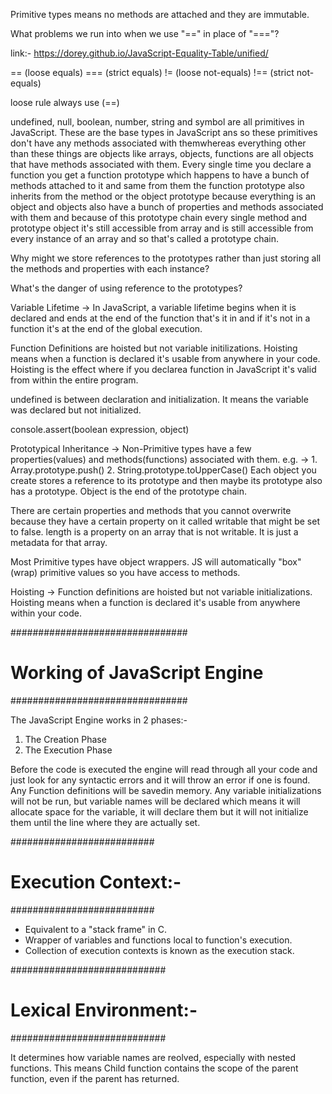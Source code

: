 Primitive types means no methods are attached and they are immutable.

What problems we run into when we use "==" in place of "==="?


link:- https://dorey.github.io/JavaScript-Equality-Table/unified/

== (loose equals)
=== (strict equals)
!= (loose not-equals)
!== (strict not-equals)

loose rule always use (==)

undefined, null, boolean, number, string and symbol are all primitives in JavaScript. These are the base types in JavaScript ans so these primitives don't have any methods associated with themwhereas everything other than these things are objects like arrays, objects, functions are all objects that have methods associated with them. Every single time you declare a function you get a function prototype which happens to have a bunch of methods attached to it and same from them the function prototype also inherits from the method or the object prototype because everything is an object and objects also have a bunch of properties and methods associated with them and because of this prototype chain every single method and prototype object it's still accessible
from array and is still accessible from every instance of an array and so that's called a prototype chain. 


Why might we store references to the prototypes rather than just storing all the methods and properties with each instance?

What's the danger of using reference to the prototypes?

Variable Lifetime -> In JavaScript, a variable lifetime begins when it is declared and ends at the end of the function that's it in and if it's not in a function it's at the end of the global
execution.


Function Definitions are hoisted but not variable initilizations. Hoisting means when a function is declared it's usable from anywhere in your code. Hoisting is the effect where if you declarea function in JavaScript it's valid from within the entire program.

undefined is between declaration and initialization. It means the variable was declared but not initialized.

console.assert(boolean expression, object)


Prototypical Inheritance -> Non-Primitive types have a few properties(values) and methods(functions) associated with them. 
e.g. -> 1. Array.prototype.push()
2. String.prototype.toUpperCase()
Each object you create stores a reference to its prototype and then maybe its prototype also has a prototype. Object is the end of the prototype chain.

There are certain properties and methods that you cannot overwrite because they have a certain property on it called writable that might be set to false.
length is a property on an array that is not writable. It is just a metadata for that array.

Most Primitive types have object wrappers. JS will automatically "box" (wrap) primitive values so you have access to methods.

Hoisting -> Function definitions are hoisted but not variable initializations. Hoisting means when a function is declared it's usable from anywhere within your code.

################################
# Working of JavaScript Engine #
################################

The JavaScript Engine works in 2 phases:-

1. The Creation Phase
2. The Execution Phase

Before the code is executed the engine will read through all your code and just look for any syntactic errors and it will throw an error if one is found. Any Function definitions will be savedin memory. Any variable initializations will not be run, but variable names will be declared which means it will allocate space for the variable, it will declare them but it will not
initialize them until the line where they are actually set.


##########################
# Execution Context:-    #
##########################

- Equivalent to a "stack frame" in C.
- Wrapper of variables and functions local to function's execution.
- Collection of execution contexts is known as the execution stack.


############################
# Lexical Environment:-    #
############################

It determines how variable names are reolved, especially with nested functions. This means Child function contains the scope of the parent function, even if the parent has returned.
